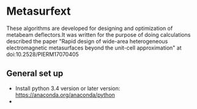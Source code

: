 
# Metasurfext
These algorithms are developed for designing and optimization of metabeam deflectors.It was written for the purpose of doing calculations described the paper "Rapid design of wide-area heterogeneous electromagnetic metasurfaces beyond the unit-cell approximation" at doi:10.2528/PIERM17070405

## General set up

- Install python 3.4 version or later version: https://anaconda.org/anaconda/python
- 
